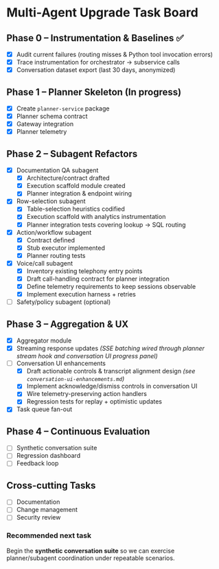 # Multi-Agent Upgrade Task Board

## Phase 0 – Instrumentation & Baselines ✅
- [x] Audit current failures (routing misses & Python tool invocation errors)
- [x] Trace instrumentation for orchestrator → subservice calls
- [x] Conversation dataset export (last 30 days, anonymized)

## Phase 1 – Planner Skeleton (In progress)
- [x] Create `planner-service` package
- [x] Planner schema contract
- [x] Gateway integration
- [x] Planner telemetry

## Phase 2 – Subagent Refactors
- [x] Documentation QA subagent
  - [x] Architecture/contract drafted
  - [x] Execution scaffold module created
  - [x] Planner integration & endpoint wiring
- [x] Row-selection subagent
  - [x] Table-selection heuristics codified
  - [x] Execution scaffold with analytics instrumentation
  - [x] Planner integration tests covering lookup → SQL routing
- [x] Action/workflow subagent
  - [x] Contract defined
  - [x] Stub executor implemented
  - [x] Planner routing tests
- [x] Voice/call subagent
  - [x] Inventory existing telephony entry points
  - [x] Draft call-handling contract for planner integration
  - [x] Define telemetry requirements to keep sessions observable
  - [x] Implement execution harness + retries
- [ ] Safety/policy subagent (optional)

## Phase 3 – Aggregation & UX
- [x] Aggregator module
- [x] Streaming response updates _(SSE batching wired through planner stream hook and conversation UI progress panel)_
- [ ] Conversation UI enhancements
  - [x] Draft actionable controls & transcript alignment design _(see `conversation-ui-enhancements.md`)_
  - [x] Implement acknowledge/dismiss controls in conversation UI
  - [x] Wire telemetry-preserving action handlers
  - [x] Regression tests for replay + optimistic updates
- [x] Task queue fan-out

## Phase 4 – Continuous Evaluation
- [ ] Synthetic conversation suite
- [ ] Regression dashboard
- [ ] Feedback loop

## Cross-cutting Tasks
- [ ] Documentation
- [ ] Change management
- [ ] Security review

### Recommended next task
Begin the **synthetic conversation suite** so we can exercise planner/subagent coordination under repeatable scenarios.
